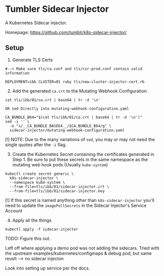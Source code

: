 # Tumbler Sidecar Injector

A Kubernetes Sidecar injector.

Homepage: https://github.com/tumblr/k8s-sidecar-injector/

## Setup

1. Generate TLS Certs

```
#--> Make sure tls/ca.conf and tls/csr-prod.conf contain valid information

DEPLOYMENT=ibb CLUSTER=01 ruby tls/new-cluster-injector-cert.rb
```

2. Add the generated `ca.crt` to the Mutating Webhook Configuration

```
cat tls/ibb/01/ca.crt | base64 | tr -d '\n'

OR sed Directly into mutating-webhook-configuration.yaml

CA_BUNDLE_B64="$(cat tls/ibb/01/ca.crt | base64 | tr -d '\n')"
sed -i '' \
  -e "s/__CA_BUNDLE_BASE64__/$CA_BUNDLE_B64/g" \
  sidecar-injector/mutating-webhook-configuration.yaml
```

[!] NOTE: Due to the many variations of `sed`, you may or may not need the single quotes after the `-i` flag.

3. Create the Kubernetes Secret containing the certificates generated in Step 1. Be sure to put these secrets in the same namespace as the mutating web hook pods (Usually `kube-system`)

```
kubectl create secret generic \
  k8s-sidecar-injector \
  --namespace kube-system \
  --from-file=tls/ibb/01/sidecar-injector.crt \
  --from-file=tls/ibb/01/sidecar-injector.key
```

[!] If this secret is named anything other than `k8s-sidecar-injector` you'll need to update the `imagePullSecrets` in the Sidecar Injector's Service Account

4. Apply all the things

```
kubectl apply -f sidecar-injector
```



TODO: Figure this out.

Left off where applying a demo pod was not adding the sidecars. Tried with the upstream examples/kubernetes/configmaps & debug pod, but same reuslt --> no sidecar injecton

Look into setting up service per the docs.

